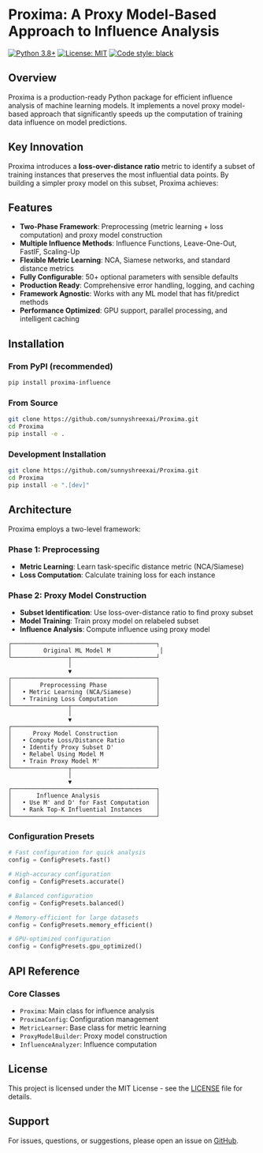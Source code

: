 # Proxima: A Proxy Model-Based Approach to Influence Analysis

[![Python 3.8+](https://img.shields.io/badge/python-3.8+-blue.svg)](https://www.python.org/downloads/)
[![License: MIT](https://img.shields.io/badge/License-MIT-yellow.svg)](https://opensource.org/licenses/MIT)
[![Code style: black](https://img.shields.io/badge/code%20style-black-000000.svg)](https://github.com/psf/black)

## Overview

Proxima is a production-ready Python package for efficient influence analysis of machine learning models. It implements a novel proxy model-based approach that significantly speeds up the computation of training data influence on model predictions.

## Key Innovation

Proxima introduces a **loss-over-distance ratio** metric to identify a subset of training instances that preserves the most influential data points. By building a simpler proxy model on this subset, Proxima achieves:

## Features

- **Two-Phase Framework**: Preprocessing (metric learning + loss computation) and proxy model construction
- **Multiple Influence Methods**: Influence Functions, Leave-One-Out, FastIF, Scaling-Up
- **Flexible Metric Learning**: NCA, Siamese networks, and standard distance metrics
- **Fully Configurable**: 50+ optional parameters with sensible defaults
- **Production Ready**: Comprehensive error handling, logging, and caching
- **Framework Agnostic**: Works with any ML model that has fit/predict methods
- **Performance Optimized**: GPU support, parallel processing, and intelligent caching

## Installation

### From PyPI (recommended)

```bash
pip install proxima-influence
```

### From Source

```bash
git clone https://github.com/sunnyshreexai/Proxima.git
cd Proxima
pip install -e .
```

### Development Installation

```bash
git clone https://github.com/sunnyshreexai/Proxima.git
cd Proxima
pip install -e ".[dev]"
```


## Architecture

Proxima employs a two-level framework:

### Phase 1: Preprocessing
- **Metric Learning**: Learn task-specific distance metric (NCA/Siamese)
- **Loss Computation**: Calculate training loss for each instance

### Phase 2: Proxy Model Construction
- **Subset Identification**: Use loss-over-distance ratio to find proxy subset
- **Model Training**: Train proxy model on relabeled subset
- **Influence Analysis**: Compute influence using proxy model

```
┌─────────────────────────────────────────┐
│         Original ML Model M              │
└────────────────┬────────────────────────┘
                 │
                 ▼
┌─────────────────────────────────────────┐
│        Preprocessing Phase              │
│   • Metric Learning (NCA/Siamese)       │
│   • Training Loss Computation           │
└────────────────┬────────────────────────┘
                 │
                 ▼
┌─────────────────────────────────────────┐
│      Proxy Model Construction           │
│   • Compute Loss/Distance Ratio         │
│   • Identify Proxy Subset D'            │
│   • Relabel Using Model M               │
│   • Train Proxy Model M'                │
└────────────────┬────────────────────────┘
                 │
                 ▼
┌─────────────────────────────────────────┐
│       Influence Analysis                │
│   • Use M' and D' for Fast Computation  │
│   • Rank Top-K Influential Instances    │
└─────────────────────────────────────────┘
```


### Configuration Presets

```python
# Fast configuration for quick analysis
config = ConfigPresets.fast()

# High-accuracy configuration
config = ConfigPresets.accurate()

# Balanced configuration
config = ConfigPresets.balanced()

# Memory-efficient for large datasets
config = ConfigPresets.memory_efficient()

# GPU-optimized configuration
config = ConfigPresets.gpu_optimized()
```

## API Reference

### Core Classes

- `Proxima`: Main class for influence analysis
- `ProximaConfig`: Configuration management
- `MetricLearner`: Base class for metric learning
- `ProxyModelBuilder`: Proxy model construction
- `InfluenceAnalyzer`: Influence computation

## License

This project is licensed under the MIT License - see the [LICENSE](LICENSE) file for details.


## Support

For issues, questions, or suggestions, please open an issue on [GitHub](https://github.com/sunnyshreexai/Proxima/issues).

